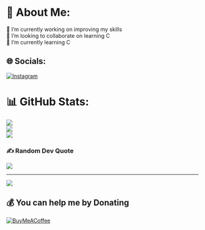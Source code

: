 # 💫 About Me:
🔭 I’m currently working on improving my skills<br>👯 I’m looking to collaborate on learning C<br>🌱 I’m currently learning C<br>


## 🌐 Socials:
[![Instagram](https://img.shields.io/badge/Instagram-%23E4405F.svg?logo=Instagram&logoColor=white)](https://instagram.com/_justmello_) 

# 📊 GitHub Stats:
![](https://github-readme-stats.vercel.app/api?username=JustMell0&theme=dark&hide_border=true&include_all_commits=false&count_private=false)<br/>
![](https://github-readme-streak-stats.herokuapp.com/?user=JustMell0&theme=dark&hide_border=true)<br/>
![](https://github-readme-stats.vercel.app/api/top-langs/?username=JustMell0&theme=dark&hide_border=true&include_all_commits=false&count_private=false&layout=compact)

### ✍️ Random Dev Quote
![](https://quotes-github-readme.vercel.app/api?type=horizontal&theme=dark)

---
[![](https://visitcount.itsvg.in/api?id=JustMell0&icon=0&color=4)](https://visitcount.itsvg.in)

  ## 💰 You can help me by Donating
  [![BuyMeACoffee](https://img.shields.io/badge/Buy%20Me%20a%20Coffee-ffdd00?style=for-the-badge&logo=buy-me-a-coffee&logoColor=black)](https://buymeacoffee.com/JustMello) 

  
<!-- Proudly created with GPRM ( https://gprm.itsvg.in ) -->
